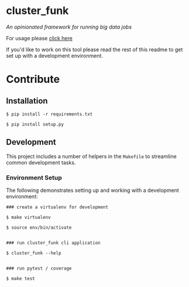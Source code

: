 # cluster_funk
*An opinionated framework for running big data jobs*

For usage please [click here](http://www.jefferydurand.com/cluster_funk)

If you'd like to work on this tool please read the rest of this readme to get set up with a development environment.

# Contribute

## Installation


```
$ pip install -r requirements.txt

$ pip install setup.py
```

## Development

This project includes a number of helpers in the `Makefile` to streamline common development tasks.

### Environment Setup

The following demonstrates setting up and working with a development environment:

```
### create a virtualenv for development

$ make virtualenv

$ source env/bin/activate


### run cluster_funk cli application

$ cluster_funk --help


### run pytest / coverage

$ make test
```

